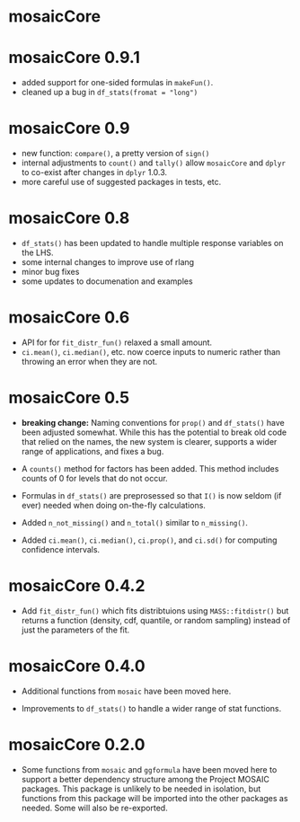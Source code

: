 # mosaicCore 

# mosaicCore 0.9.1 

* added support for one-sided formulas in `makeFun()`. 
* cleaned up a bug in `df_stats(fromat = "long")`

# mosaicCore 0.9

* new function: `compare()`, a pretty version of `sign()`
* internal adjustments to `count()` and `tally()` allow `mosaicCore` and `dplyr` to co-exist after changes in `dplyr` 1.0.3.
* more careful use of suggested packages in tests, etc.

# mosaicCore 0.8

* `df_stats()` has been updated to handle multiple response variables on the LHS.
* some internal changes to improve use of rlang
* minor bug fixes
* some updates to documenation and examples

# mosaicCore 0.6

* API for for `fit_distr_fun()` relaxed a small amount.
* `ci.mean()`, `ci.median()`, etc. now coerce inputs to numeric rather than
throwing an error when they are not.
  
# mosaicCore 0.5

* **breaking change:** Naming conventions for `prop()` and `df_stats()` have
been adjusted somewhat.  While this has the potential to break old code that
relied on the names, the new system is clearer, supports a wider range of
applications, and fixes a bug.

* A `counts()` method for factors has been added.  This method includes counts
of 0 for levels that do not occur.

* Formulas in `df_stats()` are preprosessed so that `I()` is now seldom (if ever) 
needed when doing on-the-fly calculations.

* Added `n_not_missing()` and `n_total()` similar to `n_missing()`.

* Added `ci.mean()`, `ci.median()`, `ci.prop()`, and `ci.sd()` for computing confidence intervals.

# mosaicCore 0.4.2

* Add `fit_distr_fun()` which fits distribtuions using `MASS::fitdistr()` but
returns a function (density, cdf, quantile, or random sampling) instead of just
the parameters of the fit.

# mosaicCore 0.4.0

* Additional functions from `mosaic` have been moved here.

* Improvements to `df_stats()` to handle a wider range of stat functions.

# mosaicCore 0.2.0

* Some functions from `mosaic` and `ggformula` have been moved here to support a better dependency structure among the Project MOSAIC packages.  This package is unlikely to be needed in isolation, but functions from this package will be imported into the other packages as needed.  Some will also be re-exported.



